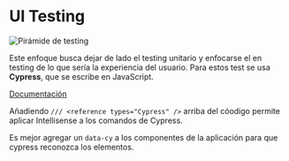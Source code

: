 # UI Testing

![Pirámide de testing](./assets/img06.png)

Este enfoque busca dejar de lado el testing unitario y enfocarse el en testing
de lo que sería la experiencia del usuario. Para estos test se usa **Cypress**,
que se escribe en JavaScript.

[Documentación](https://docs.cypress.io/guides/overview/why-cypress)

Añadiendo `/// <reference types="Cypress" />` arriba del cóodigo permite aplicar
Intellisense a los comandos de Cypress.

Es mejor agregar un `data-cy` a los componentes de la aplicación para que cypress
reconozca los elementos.

